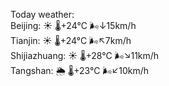 Today weather:  
Beijing: ☀️   🌡️+24°C 🌬️↓15km/h  
Tianjin: ☀️   🌡️+24°C 🌬️↖7km/h  
Shijiazhuang: ☀️   🌡️+28°C 🌬️↘11km/h  
Tangshan: 🌦   🌡️+23°C 🌬️↙10km/h  
